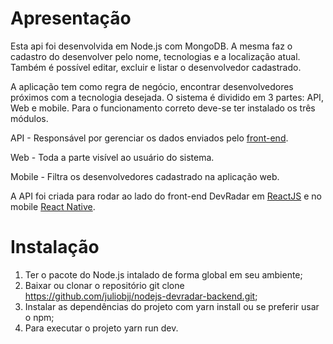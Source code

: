 # Apresentação

Esta api foi desenvolvida em Node.js com MongoDB. A mesma faz o cadastro do desenvolver pelo nome, tecnologias e a localização atual. Também é possível editar, excluir e listar o desenvolvedor cadastrado. 

A aplicação tem como regra de negócio, encontrar desenvolvedores próximos com a tecnologia desejada. O sistema é dividido em 3 partes: API, Web e mobile. Para o funcionamento correto deve-se ter instalado os três módulos.

API - Responsável por gerenciar os dados enviados pelo [front-end](https://github.com/juliobjj/reactjs-devradar-frontend).

Web - Toda a parte visível ao usuário do sistema.

Mobile - Filtra os desenvolvedores cadastrado na aplicação web.

A API foi criada para rodar ao lado do front-end DevRadar em [ReactJS](https://github.com/juliobjj/reactjs-devradar-frontend) e no mobile [React Native](https://github.com/juliobjj/reactnative-devradar-mobile).

# Instalação

1. Ter o pacote do Node.js intalado de forma global em seu ambiente;
2. Baixar ou clonar o repositório git clone https://github.com/juliobjj/nodejs-devradar-backend.git;
3. Instalar as dependências do projeto com yarn install ou se preferir usar o npm;
4. Para executar o projeto yarn run dev. 
